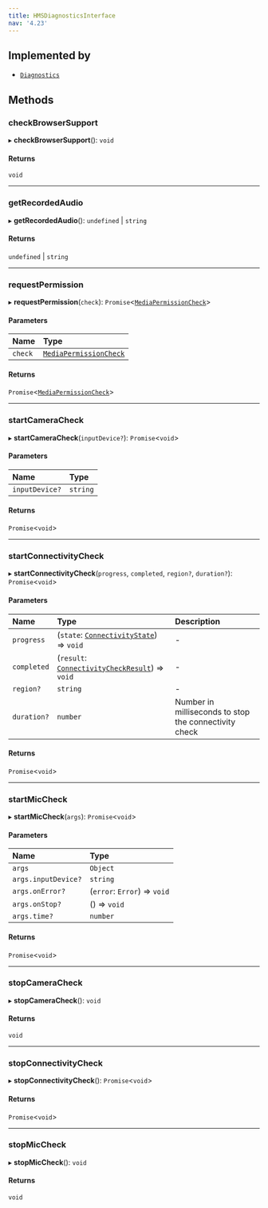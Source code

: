 ```yaml
---
title: HMSDiagnosticsInterface
nav: '4.23'
---
```


## Implemented by

- [`Diagnostics`](/api-reference/javascript/v2/classes/Diagnostics)

## Methods

### checkBrowserSupport

▸ **checkBrowserSupport**(): `void`

#### Returns

`void`

---

### getRecordedAudio

▸ **getRecordedAudio**(): `undefined` \| `string`

#### Returns

`undefined` \| `string`

---

### requestPermission

▸ **requestPermission**(`check`): `Promise`<[`MediaPermissionCheck`](/api-reference/javascript/v2/interfaces/MediaPermissionCheck)\>

#### Parameters

| Name    | Type                                                                                   |
| :------ | :------------------------------------------------------------------------------------- |
| `check` | [`MediaPermissionCheck`](/api-reference/javascript/v2/interfaces/MediaPermissionCheck) |

#### Returns

`Promise`<[`MediaPermissionCheck`](/api-reference/javascript/v2/interfaces/MediaPermissionCheck)\>

---

### startCameraCheck

▸ **startCameraCheck**(`inputDevice?`): `Promise`<`void`\>

#### Parameters

| Name           | Type     |
| :------------- | :------- |
| `inputDevice?` | `string` |

#### Returns

`Promise`<`void`\>

---

### startConnectivityCheck

▸ **startConnectivityCheck**(`progress`, `completed`, `region?`, `duration?`): `Promise`<`void`\>

#### Parameters

| Name        | Type                                                                                                               | Description                                           |
| :---------- | :----------------------------------------------------------------------------------------------------------------- | :---------------------------------------------------- |
| `progress`  | (`state`: [`ConnectivityState`](/api-reference/javascript/v2/enums/ConnectivityState)) => `void`                   | -                                                     |
| `completed` | (`result`: [`ConnectivityCheckResult`](/api-reference/javascript/v2/interfaces/ConnectivityCheckResult)) => `void` | -                                                     |
| `region?`   | `string`                                                                                                           | -                                                     |
| `duration?` | `number`                                                                                                           | Number in milliseconds to stop the connectivity check |

#### Returns

`Promise`<`void`\>

---

### startMicCheck

▸ **startMicCheck**(`args`): `Promise`<`void`\>

#### Parameters

| Name                | Type                         |
| :------------------ | :--------------------------- |
| `args`              | `Object`                     |
| `args.inputDevice?` | `string`                     |
| `args.onError?`     | (`error`: `Error`) => `void` |
| `args.onStop?`      | () => `void`                 |
| `args.time?`        | `number`                     |

#### Returns

`Promise`<`void`\>

---

### stopCameraCheck

▸ **stopCameraCheck**(): `void`

#### Returns

`void`

---

### stopConnectivityCheck

▸ **stopConnectivityCheck**(): `Promise`<`void`\>

#### Returns

`Promise`<`void`\>

---

### stopMicCheck

▸ **stopMicCheck**(): `void`

#### Returns

`void`
